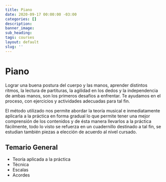 ```yaml
---
title: Piano
date: 2020-09-17 00:00:00 -03:00
categories: []
description:
banner_image:
sub_heading:
tags: courses
layout: default
slug: ''
---
```


# Piano
Lograr una buena postura del cuerpo y las manos, aprender distintos ritmos, la lectura de partituras, la
agilidad en los dedos y la independencia de ambas manos, son los primeros desafíos a enfrentar. Te ayudamos
en el proceso, con ejercicios y actividades adecuadas para tal fin.

El método utilizado nos permite abordar la teoría musical e inmediatamente aplicarla a la práctica en forma gradual
lo que permite tener una mejor comprensión de los contenidos y de ésta manera llevarlos a la práctica fácilmente,
todo lo visto se refuerza en un cuadernillo destinado a tal fin, se estudian también piezas a elección de acuerdo
al nivel cursado.

## Temario General

* Teoría aplicada a la práctica
* Técnica
* Escalas
* Acordes
